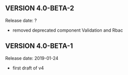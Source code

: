 VERSION 4.0-BETA-2
-----------
Release date: ?

 - removed deprecated component Validation and Rbac

VERSION 4.0-BETA-1
-----------
Release date: 2019-01-24

 - first draft of v4